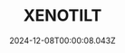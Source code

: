 ---
title: "XENOTILT"
id: 2008980
date: 2024-12-08T00:00:08.043Z
link: games/steam/recent/xenotilt
image: http://media.steampowered.com/steamcommunity/public/images/apps/2008980/b0c6b9cd1a958b4e41fcd9b0a1b4b8828a748e8a.jpg
playtime_2weeks: 47
playtime_forever: 107
playtime_windows_forever: 0
playtime_mac_forever: 0
playtime_linux_forever: 107
playtime_deck_forever: 107
---